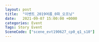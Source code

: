 ```yaml
---
layout: post
title:  "이벤트_2019여름_0화_오프닝"
date:   2021-09-07 15:00:00 +0000
categories: Event
Tags: Story Event
SceneCode: ["scene_evt190627_cp0_q1_s10"]
---
```

